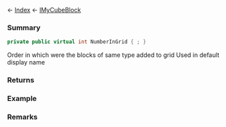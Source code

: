 ← [Index](Api-Index) ← [IMyCubeBlock](VRage.Game.ModAPI.Ingame.IMyCubeBlock)

### Summary

```csharp
private public virtual int NumberInGrid { ; }
```

Order in which were the blocks of same type added to grid Used in default display name

### Returns

### Example

### Remarks

